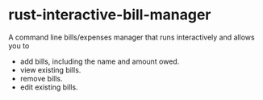 # rust-interactive-bill-manager

A command line bills/expenses manager that runs interactively and allows you to

- add bills, including the name and amount owed.
- view existing bills.
- remove bills.
- edit existing bills.

